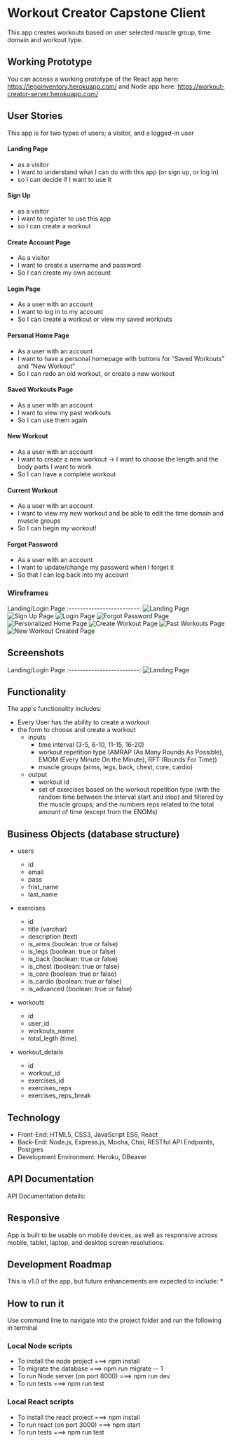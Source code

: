 # Workout Creator Capstone Client

This app creates workouts based on user selected muscle group, time domain and workout type. 

## Working Prototype
You can access a working prototype of the React app here: https://legoinventory.herokuapp.com/ and Node app here: https://workout-creator-server.herokuapp.com/


## User Stories
This app is for two types of users; a visitor, and a logged-in user

#### Landing Page
* as a visitor
* I want to understand what I can do with this app (or sign up, or log in)
* so I can decide if I want to use it

#### Sign Up
* as a visitor
* I want to register to use this app
* so I can create a workout

#### Create Account Page
* As a visitor
* I want to create a username and password
* So I can create my own account

#### Login Page
* As a user with an account
* I want to log in to my account
* So I can create a workout or view my saved workouts

#### Personal Home Page
* As a user with an account
* I want to have a personal homepage with buttons for “Saved Workouts” and “New Workout”
* So I can redo an old workout, or create a new workout

#### Saved Workouts Page
* As a user with an account
* I want to view my past workouts
* So I can use them again

#### New Workout
* As a user with an account
* I want to create a new workout → I want to choose the length and the body parts I want to work
* So I can have a complete workout

#### Current Workout
* As a user with an account
* I want to view my new workout and be able to edit the time domain and muscle groups
* So I can begin my workout!

#### Forgot Password
* As a user with an account
* I want to update/change my password when I forget it
* So that I can log back into my account



### Wireframes
Landing/Login Page 
:-------------------------:
![Landing Page](/github-images/wireframes/landing-page.jpg) 
![Sign Up Page](/github-images/wireframes/sign-up.jpg)
![Login Page](/github-images/wireframes/user-login.jpg)
![Forgot Password Page](/github-images/wireframes/forgot-password.jpg)
![Personalized Home Page](/github-images/wireframes/personalized-home-page.jpg)
![Create Workout Page](/github-images/wireframes/create-workout.jpg)
![Past Workouts Page](/github-images/wireframes/past-workouts.jpg)
![New Workout Created Page](/github-images/wireframes/new-workout.jpg)


## Screenshots
Landing/Login Page 
:-------------------------:
![Landing Page](/github-images/screenshots/landing-page.jpg)  


## Functionality
The app's functionality includes:
* Every User has the ability to create a workout 
* the form to choose and create a workout
    * inputs
        * time interval (3-5, 6-10, 11-15, 16-20)
        * workout repetition type (AMRAP (As Many Rounds As Possible), EMOM (Every Minute On the Minute), RFT (Rounds For Time))
        * muscle groups (arms, legs, back, chest, core, cardio)
    * output
        * workout id
        * set of exercises based on the workout repetition type (with the random time between the interval start and stop) and filtered by the muscle groups; and the numbers reps related to the total amount of time (except from the ENOMs)

## Business Objects (database structure)

* users
    * id
    * email
    * pass
    * frist_name
    * last_name

* exercises
    * id
    * title (varchar)
    * description (text)
    * is_arms (boolean: true or false)
    * is_legs (boolean: true or false)
    * is_back (boolean: true or false)
    * is_chest (boolean: true or false)
    * is_core (boolean: true or false)
    * is_cardio (boolean: true or false)
    * is_advanced (boolean: true or false)

* workouts
    * id
    * user_id
    * workouts_name
    * total_legth (time)


* workout_details
    * id
    * workout_id
    * exercises_id
    * exercises_reps
    * exercises_reps_break


## Technology
* Front-End: HTML5, CSS3, JavaScript ES6, React
* Back-End: Node.js, Express.js, Mocha, Chai, RESTful API Endpoints, Postgres
* Development Environment: Heroku, DBeaver

## API Documentation
API Documentation details: 

## Responsive
App is built to be usable on mobile devices, as well as responsive across mobile, tablet, laptop, and desktop screen resolutions.

## Development Roadmap
This is v1.0 of the app, but future enhancements are expected to include:
* 

## How to run it
Use command line to navigate into the project folder and run the following in terminal

### Local Node scripts
* To install the node project ===> npm install
* To migrate the database ===> npm run migrate -- 1
* To run Node server (on port 8000) ===> npm run dev
* To run tests ===> npm run test

### Local React scripts
* To install the react project ===> npm install
* To run react (on port 3000) ===> npm start
* To run tests ===> npm run test

